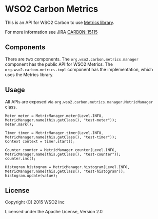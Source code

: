 WSO2 Carbon Metrics
===================

This is an API for WSO2 Carbon to use [Metrics library](https://dropwizard.github.io/metrics/).

For more information see JIRA [CARBON-15115](https://wso2.org/jira/browse/CARBON-15115)

## Components

There are two components. The `org.wso2.carbon.metrics.manager` component has the public API for WSO2 Metrics. The `org.wso2.carbon.metrics.impl` component has the implementation, which uses the Metrics library.

## Usage

All APIs are exposed via `org.wso2.carbon.metrics.manager.MetricManager` class.

```
Meter meter = MetricManager.meter(Level.INFO, MetricManager.name(this.getClass(), "test-meter"));
meter.mark();

Timer timer = MetricManager.timer(Level.INFO, MetricManager.name(this.getClass(), "test-timer"));
Context context = timer.start();

Counter counter = MetricManager.counter(Level.INFO, MetricManager.name(this.getClass(), "test-counter"));
counter.inc();

Histogram histogram = MetricManager.histogram(Level.INFO, MetricManager.name(this.getClass(), "test-histogram"));
histogram.update(value);
```

## License

Copyright (C) 2015 WSO2 Inc

Licensed under the Apache License, Version 2.0
